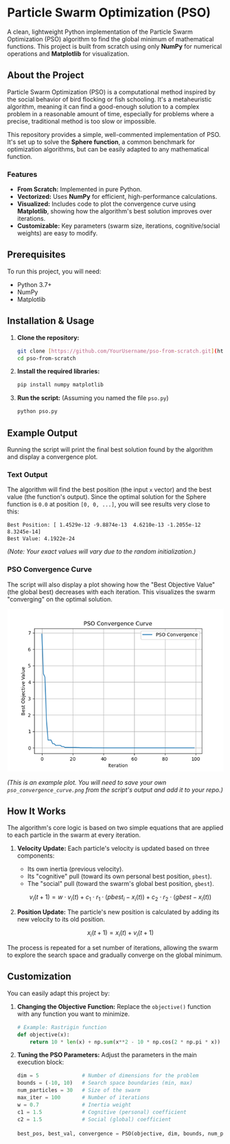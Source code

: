 # Particle Swarm Optimization (PSO)


A clean, lightweight Python implementation of the Particle Swarm Optimization (PSO) algorithm to find the global minimum of mathematical functions. This project is built from scratch using only **NumPy** for numerical operations and **Matplotlib** for visualization.

##  About the Project

Particle Swarm Optimization (PSO) is a computational method inspired by the social behavior of bird flocking or fish schooling. It's a metaheuristic algorithm, meaning it can find a good-enough solution to a complex problem in a reasonable amount of time, especially for problems where a precise, traditional method is too slow or impossible.

This repository provides a simple, well-commented implementation of PSO. It's set up to solve the **Sphere function**, a common benchmark for optimization algorithms, but can be easily adapted to any mathematical function.

### Features
* **From Scratch:** Implemented in pure Python.
* **Vectorized:** Uses **NumPy** for efficient, high-performance calculations.
* **Visualized:** Includes code to plot the convergence curve using **Matplotlib**, showing how the algorithm's best solution improves over iterations.
* **Customizable:** Key parameters (swarm size, iterations, cognitive/social weights) are easy to modify.

## Prerequisites

To run this project, you will need:
* Python 3.7+
* NumPy
* Matplotlib

## Installation & Usage

1.  **Clone the repository:**
    ```bash
    git clone [https://github.com/YourUsername/pso-from-scratch.git](https://github.com/YourUsername/pso-from-scratch.git)
    cd pso-from-scratch
    ```

2.  **Install the required libraries:**
    ```bash
    pip install numpy matplotlib
    ```

3.  **Run the script:**
    (Assuming you named the file `pso.py`)
    ```bash
    python pso.py
    ```

## Example Output

Running the script will print the final best solution found by the algorithm and display a convergence plot.

### Text Output

The algorithm will find the best position (the input `x` vector) and the best value (the function's output). Since the optimal solution for the Sphere function is `0.0` at position `[0, 0, ...]`, you will see results very close to this:

```
Best Position: [ 1.4529e-12 -9.8874e-13  4.6210e-13 -1.2055e-12  8.3245e-14]
Best Value: 4.1922e-24
```
*(Note: Your exact values will vary due to the random initialization.)*

### PSO Convergence Curve

The script will also display a plot showing how the "Best Objective Value" (the global best) decreases with each iteration. This visualizes the swarm "converging" on the optimal solution.

![PSO Convergence Curve](pso_convergence_curve.png)

*(This is an example plot. You will need to save your own `pso_convergence_curve.png` from the script's output and add it to your repo.)*

## How It Works

The algorithm's core logic is based on two simple equations that are applied to each particle in the swarm at every iteration.

1.  **Velocity Update:** Each particle's velocity is updated based on three components:
    * Its own inertia (previous velocity).
    * Its "cognitive" pull (toward its own personal best position, `pbest`).
    * The "social" pull (toward the swarm's global best position, `gbest`).

    $$v_i(t+1) = w \cdot v_i(t) + c_1 \cdot r_1 \cdot (pbest_i - x_i(t)) + c_2 \cdot r_2 \cdot (gbest - x_i(t))$$

2.  **Position Update:** The particle's new position is calculated by adding its new velocity to its old position.

    $$x_i(t+1) = x_i(t) + v_i(t+1)$$

The process is repeated for a set number of iterations, allowing the swarm to explore the search space and gradually converge on the global minimum.

## Customization

You can easily adapt this project by:

1.  **Changing the Objective Function:**
    Replace the `objective()` function with any function you want to minimize.

    ```python
    # Example: Rastrigin function
    def objective(x):
        return 10 * len(x) + np.sum(x**2 - 10 * np.cos(2 * np.pi * x))
    ```

2.  **Tuning the PSO Parameters:**
    Adjust the parameters in the main execution block:

    ```python
    dim = 5              # Number of dimensions for the problem
    bounds = (-10, 10)   # Search space boundaries (min, max)
    num_particles = 30   # Size of the swarm
    max_iter = 100       # Number of iterations
    w = 0.7              # Inertia weight
    c1 = 1.5             # Cognitive (personal) coefficient
    c2 = 1.5             # Social (global) coefficient

    best_pos, best_val, convergence = PSO(objective, dim, bounds, num_particles, max_iter, w, c1, c2)
    ```

